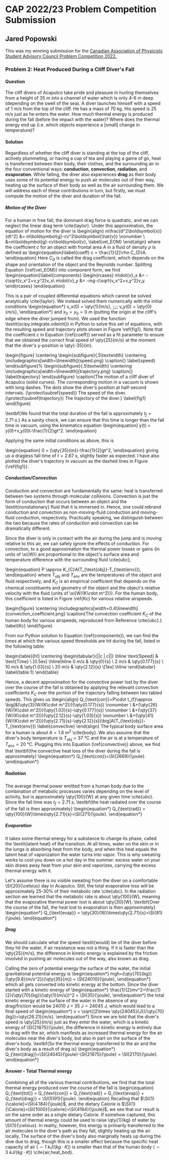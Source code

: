 # CAP 2022/23 Problem Competition Submission
## Jared Popowski
This was my winning submission for the [Canadian Association of Physicists Student Advisory Council Problem Competition 2022.](https://sac.cap.ca/index.php/events/sac-problem-competition-2022/)
### Problem 2: Heat Produced During a Cliff Diver's Fall
#### Question
The cliff divers of Acapulco take pride and pleasure in hurling themselves from a height of 35 m into a channel of water which is only 4-6 m deep (depending on the swell of the sea). A diver launches himself with a speed of 1 m/s from the top of the cliff. He has a mass of 70 kg. His speed is 25 m/s just as he enters the water. How much thermal energy is produced during the fall (before the impact with the water)? Where does the thermal energy end up (i.e. which objects experience a [small] change in temperature)?

#### Solution
Regardless of whether the cliff diver is standing at the top of the cliff, actively plummeting, or having a cup of tea and playing a game of go, heat is transferred between their body, their clothes, and the surrounding air in the four conventional ways: **conduction**, **convection**, **radiation**, and **evaporation**. While falling, the diver also experiences **drag** as their body uses some of its potential energy to push air molecules out of their way, heating up the surface of their body as well as the air surrounding them. We will address each of these contributions in turn, but firstly, we must compute the motion of the diver and duration of the fall.

##### Motion of the Diver
For a human in free fall, the dominant drag force is quadratic, and we can neglect the linear drag term \cite{taylor}. Under this approximation, the equation of motion for the diver is
\begin{align}
    m\frac{d^2\boldsymbol{x}}{dt^2} &= m\boldsymbol{g}-cv^2\boldsymbol{\hat{v}} \nonumber \\
    &=m\boldsymbol{g}-cv\boldsymbol{v}, \label{vel_EOM}
\end{align}
where the coefficient $c$ for an object with frontal area $A$ in a fluid of density $\rho$ is defined as
\begin{equation}\label{coeff}
c = \frac{1}{2}\rho C_{D}A.
\end{equation}
Here $C_{D}$ is called the drag coefficient, which depends on the shape and orientation of the object and the Reynolds number. Splitting Equation (\ref{vel_EOM}) into component form, we find
\begin{equation}\label{components}
\begin{rcases}
 m\dot{v}_x &= -c\sqrt{v_x^2+v_y^2}v_x\\
 m\dot{v}_y &= -mg-c\sqrt{v_x^2+v_y^2}v_y.
\end{rcases}
\end{equation}

This is a pair of coupled differential equations which cannot be solved analytically \cite{taylor}. We instead solved them numerically with the initial conditions
\begin{equation*}
    v_x(0) = \qty{1}{m/s}, \;\;\;\; v_y(0) = \qty{0}{m/s},
\end{equation*}
and $x_0=y_0=\qty{0}{m}$ (putting the origin at the cliff's edge where the diver jumped from). We used the function \textit{scipy.integrate.odeint()} in Python to solve this set of equations, with the resulting speed and trajectory plots shown in Figure \ref{fig1}. Note that the coefficient $c$ in Equation (\ref{coeff}) served as a fit parameter to ensure that we obtained the correct final speed of \qty{25}{m/s} at the moment that the diver's y-position is \qty{-35}{m}.

\begin{figure}
  \centering
  \begin{subfigure}{.5\textwidth}
  \centering
  \includegraphics[width=\linewidth]{speed.png}
  \caption{}
  \label{speed}
  \end{subfigure}%
  \begin{subfigure}{.5\textwidth}
  \centering
  \includegraphics[width=\linewidth]{trajectory.png}
  \caption{}
  \label{trajectory}
  \end{subfigure}
  \caption{The motion of a cliff diver of Acapulco (solid curves). The corresponding motion in a vacuum is shown with long dashes. The dots show the diver's position at half-second intervals. (\protect\subref{speed}) The speed of the diver. (\protect\subref{trajectory}) The trajectory of the diver.}
\label{fig1}
\end{figure}

\textbf{We found that the total duration of the fall is approximately $t_{f}=\qty{2.71}{s}$.} As a sanity check, we can ensure that this time is longer than the fall time in vacuum, using the kinematics equation
\begin{equation}
    y(t) = y(0)+v_y(0)t-\frac{1}{2}gt^2.
\end{equation}

Applying the same initial conditions as above, this is

\begin{equation}
    0 = (\qty{35}{m})-\frac{1}{2}gt^2,
\end{equation}
giving us a dragless fall time of $t=\qty{2.67}{s}$, slightly faster as expected. I have also plotted the diver's trajectory in vacuum as the dashed lines in Figure {\ref{fig1}}.

##### Conduction/Convection
Conduction and convection are fundamentally the same: heat is transferred between two systems through molecular collisions. Convection is just the form of conduction that occurs between an object and the \textit{nonstationary} fluid that it is immersed in. Hence, one could rebrand conduction and convection as non-moving-fluid conduction and moving-fluid conduction, respectively. Practically speaking, we distinguish between the two because the rates of conduction and convection can be dramatically different. 

Since the diver is only in contact with the air during the jump and is moving relative to this air, we can safely ignore the effects of conduction. For convection, to a good approximation the thermal power losses or gains (in units of \si{W}) are proportional to the object's surface area and temperature difference with the surrounding fluid \cite{ubc},

\begin{equation}
P \approx K_{C}A(T_{\text{obj}}-T_{\text{env}}),
\end{equation}
where $T_{\text{obj}}$ and $T_{\text{env}}$ are the temperatures of the object and fluid respectively, and $K_{C}$ is an empirical coefficient that depends on the chemical constituents and geometry of the object and the object's relative velocity with the fluid (units of \si{W/(K\cdot m^2)}). For the human body, this coefficient is listed in Figure \ref{Kc} for various relative airspeeds.

\begin{figure}
  \centering
  \includegraphics[width=0.4\linewidth]{convection_coefficient.png}
  \caption{The convection coefficient $K_C$ of the human body for various airspeeds, reproduced from Reference \cite{ubc}.}
\label{Kc}
\end{figure}

From our Python solution to Equation (\ref{components}), we can find the times at which the various speed thresholds are hit during the fall, listed in the following table:

\begin{table}[h!]
\centering
\begin{tabular}{||c | c||} 
 \hline
 \text{Speed} & \text{Time} \\ [0.5ex] 
 \hline\hline
 $\qty{0}{m/s}$ & \qty{0}{s} \\ 
 $\qty{2}{m/s}$ & \qty{0.177}{s} \\
 $\qty{10}{m/s}$ & \qty{1.03}{s} \\ 
 $\qty{20}{m/s}$ & \qty{2.12}{s} \\[1ex] 
 \hline
\end{tabular}
\label{table:1}
\end{table}

Hence, a decent approximation for the convective power lost by the diver over the course of the fall is obtained by applying the relevant convection coefficients $K_C$ over the portion of the trajectory falling between two tabled speeds. This gives us
\begin{align}
    Q_{\text{con}}=P\cdot t_{f}\approx \big[&(\qty{3}{W/(K\cdot m^2)})(\qty{0.177}{s}) \nonumber \\
    &+(\qty{26}{W/(K\cdot m^2)})(\qty{1.03}{s}-\qty{0.177}{s}) \nonumber \\
    &+(\qty{37}{W/(K\cdot m^2)})(\qty{2.12}{s}-\qty{1.03}{s}) \nonumber \\
    &+(\qty{41}{W/(K\cdot m^2)})(\qty{2.71}{s}-\qty{2.12}{s})\big]A(T_{\text{obj}}-T_{\text{env}}) \label{convective}
\end{align}
The typical body surface area for a human is about $A=\qty{1.8}{m^2}$ \cite{body}. We also assume that the diver's body temperature is $T_{\text{obj}}=\SI{37}{\celsius}$ and the air is at a temperature of $T_{\text{env}}=\SI{20}{\celsius}$. Plugging this into Equation (\ref{convective}) above, we find that \textbf{the convective heat loss of the diver during the fall is approximately}
\begin{equation*}
    Q_{\text{con}}=\SI{2669}{\joule}.
\end{equation*}

##### Radiation
The average thermal power emitted from a human body due to the combination of metabolic processes varies depending on the level of activity, but is approximately \qty{100}{W} at any given time \cite{ubc}. Since the fall time was $t_f=\qty{2.71}{s}$, \textbf{the heat radiated over the course of the fall is then approximately}
\begin{equation*}
    Q_{\text{rad}} = \qty{100}{W}\times\qty{2.71}{s}=\SI{271}{\joule}.
\end{equation*}

##### Evaporation
It takes some thermal energy for a substance to change its phase, called the \textit{latent heat} of the transition. At all times, water on the skin or in the lungs is absorbing heat from the body, and when this heat equals the latent heat of vaporization the water turns into vapor. This is why sweating works to cool you down on a hot day in the summer: excess water on your skin draws away heat from your skin and vaporizes, carrying the excess thermal energy with it.

Let's assume there is no visible sweating from the diver on a comfortable \SI{20}{\celsius} day in Acapulco. Still, the total evaporative loss will be approximately 25-30\% of their metabolic rate \cite{ubc}. In the radiation section we learned that the metabolic rate is about \qty{100}{W}, meaning that the evaporative thermal power lost is about \qty{30}{W}. \textbf{Over the course of the fall, the heat lost to evaporation is then approximately}
\begin{equation*}
    Q_{\text{evap}} = \qty{30}{W}\times\qty{2.71}{s}=\SI{81}{\joule}.
\end{equation*}

##### Drag
We should calculate what the speed \textit{would} be of the diver before they hit the water, if air resistance was not a thing. If it is faster than the \qty{25}{m/s}, the difference in kinetic energy is explained by the friction involved in pushing air molecules out of the way, also known as drag.

Calling the zero of potential energy the surface of the water, the initial gravitational potential energy is
\begin{equation*}
mgh=(\qty{70}{kg})(\qty{9.8}{m/s^2})(\qty{35}{m}) = \SI{24010}{\joule},
\end{equation*}
which all gets converted into kinetic energy at the bottom. Since the diver started with a kinetic energy of
\begin{equation*}
\frac{1}{2}mv^2=\frac{1}{2}(\qty{70}{kg})(\qty{1}{m/s})^2 = \SI{35}{\joule},
\end{equation*}
the total kinetic energy at the surface of the water in the absence of any drag/friction would be $\SI{24010}{\joule}+\SI{35}{\joule}=\SI{24045}{\joule}$, which would lead to a final speed of
\begin{equation*}
    v = \sqrt{(2\times \qty{24045}{J})/\qty{70}{kg}}=\qty{26.21}{m/s}.
\end{equation*}
Since we are told that the diver's speed is \qty{25}{m/s} just as they enter the water, which is a kinetic energy of \SI{21875}{\joule}, the difference in kinetic energy is entirely due to drag with the air, which manifests as increased thermal energy for the air molecules near the diver's body, but also in part on the surface of the diver's body. \textbf{So the thermal energy transferred to the air and the diver's body as a result of drag is}
\begin{equation*}
    Q_{\text{drag}}=\SI{24045}{\joule}-\SI{21875}{\joule} = \SI{2170}{\joule}.
\end{equation*}

#### Answer - Total Thermal energy
Combining all of the various thermal contributions, we find that the total thermal energy produced over the course of the fall is
\begin{equation}
    Q_{\text{tot}} = Q_{\text{con}} + Q_{\text{rad}} + Q_{\text{evap}} + Q_{\text{drag}} = \SI{5191}{\joule}.
\end{equation}
Recalling that $\SI{1}{\calorie}=\SI{4.184}{\joule}$, and the dietary Calorie is $\SI{1}{\Calorie}=\SI{1000}{\calorie}=\SI{4184}{\joule}$, we see that our result is on the same order as a single dietary Calorie. If somehow captured, this amount of thermal energy could be used to raise \qty{1}{kg} of water by \SI{1}{\celsius}. In reality, however, this energy is primarily transferred to the air molecules in the diver's path as they fall, slightly heating up the air locally. The surface of the diver's body also marginally heats up during the dive due to drag, though this is a smaller effect because the specific heat capacity of air ($\sim \qty{1}{kJ/(kg\cdot K)}$) is smaller than that of the human body ($\sim \qty{3}{kJ/(kg\cdot K)}$) \cite{air,heat_bod}.
